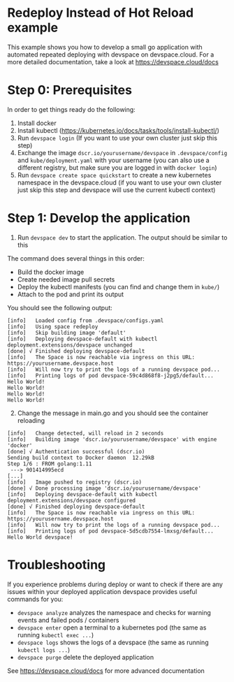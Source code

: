 # Redeploy Instead of Hot Reload example

This example shows you how to develop a small go application with automated repeated deploying with devspace on devspace.cloud. For a more detailed documentation, take a look at https://devspace.cloud/docs

# Step 0: Prerequisites

In order to get things ready do the following:
1. Install docker
2. Install kubectl (https://kubernetes.io/docs/tasks/tools/install-kubectl/)
3. Run `devspace login` (If you want to use your own cluster just skip this step)
4. Exchange the image `dscr.io/yourusername/devspace` in `.devspace/config` and `kube/deployment.yaml` with your username (you can also use a different registry, but make sure you are logged in with `docker login`)
5. Run `devspace create space quickstart` to create a new kubernetes namespace in the devspace.cloud (if you want to use your own cluster just skip this step and devspace will use the current kubectl context)

# Step 1: Develop the application

1. Run `devspace dev` to start the application. The output should be similar to this

The command does several things in this order:
- Build the docker image
- Create needed image pull secrets
- Deploy the kubectl manifests (you can find and change them in `kube/`)
- Attach to the pod and print its output

You should see the following output:
```
[info]   Loaded config from .devspace/configs.yaml
[info]   Using space redeploy                       
[info]   Skip building image 'default'         
[info]   Deploying devspace-default with kubectl
deployment.extensions/devspace unchanged           
[done] √ Finished deploying devspace-default       
[info]   The Space is now reachable via ingress on this URL: https://yourusername.devspace.host
[info]   Will now try to print the logs of a running devspace pod...
[info]   Printing logs of pod devspace-59c4d868f8-j2pg5/default...
Hello World!
Hello World!
Hello World!
Hello World!
```
2. Change the message in main.go and you should see the container reloading 
```
[info]   Change detected, will reload in 2 seconds
[info]   Building image 'dscr.io/yourusername/devspace' with engine 'docker'
[done] √ Authentication successful (dscr.io)
Sending build context to Docker daemon  12.29kB
Step 1/6 : FROM golang:1.11
 ---> 901414995ecd
[...]
[info]   Image pushed to registry (dscr.io)
[done] √ Done processing image 'dscr.io/yourusername/devspace'
[info]   Deploying devspace-default with kubectl
deployment.extensions/devspace configured          
[done] √ Finished deploying devspace-default       
[info]   The Space is now reachable via ingress on this URL: https://yourusername.devspace.host
[info]   Will now try to print the logs of a running devspace pod...
[info]   Printing logs of pod devspace-5d5cdb7554-lmxsg/default...
Hello World devspace!
```

# Troubleshooting 

If you experience problems during deploy or want to check if there are any issues within your deployed application devspace provides useful commands for you:
- `devspace analyze` analyzes the namespace and checks for warning events and failed pods / containers
- `devspace enter` open a terminal to a kubernetes pod (the same as running `kubectl exec ...`)
- `devspace logs` shows the logs of a devspace (the same as running `kubectl logs ...`)
- `devspace purge` delete the deployed application

See https://devspace.cloud/docs for more advanced documentation
